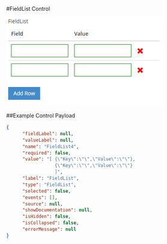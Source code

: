 #FieldList Control

![Field List](images/field_list.PNG)

##Example Control Payload
```json
{
      "fieldLabel": null,
      "valueLabel": null,
      "name": "FieldList4",
      "required": false,
      "value": "[ {\"Key\":\"\",\"Value\":\"\"},
                  {\"Key\":\"\",\"Value\":\"\"}
                  ]",
      "label": "FieldList",
      "type": "FieldList",
      "selected": false,
      "events": [],
      "source": null,
      "showDocumentation": null,
      "isHidden": false,
      "isCollapsed": false,
      "errorMessage": null
}
```
